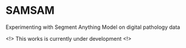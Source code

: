 # SAMSAM
Experimenting with Segment Anything Model on digital pathology data

<!> This works is currently under development <!>
